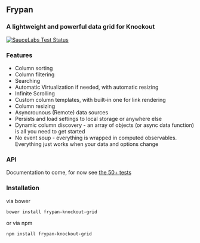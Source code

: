 ## Frypan

### A lightweight and powerful data grid for Knockout

[![SauceLabs Test Status](https://saucelabs.com/browser-matrix/frypan-knockout-grid.svg)](https://saucelabs.com/u/frypan-knockout-grid)

### Features

- Column sorting
- Column filtering
- Searching
- Automatic Virtualization if needed, with automatic resizing
- Infinite Scrolling
- Custom column templates, with built-in one for link rendering
- Column resizing
- Asyncrounous (Remote) data sources
- Persists and load settings to local storage or anywhere else
- Dynamic column discovery - an array of objects (or async data function) is all you need to get started 
- No event soup - everything is wrapped in computed observables. Everything just works when your data and options change

### API

Documentation to come, for now see [the 50+ tests](https://github.com/nathanboktae/frypan-knockout-grid/blob/master/tests)

### Installation

via bower

```
bower install frypan-knockout-grid
```

or via npm

```
npm install frypan-knockout-grid
```